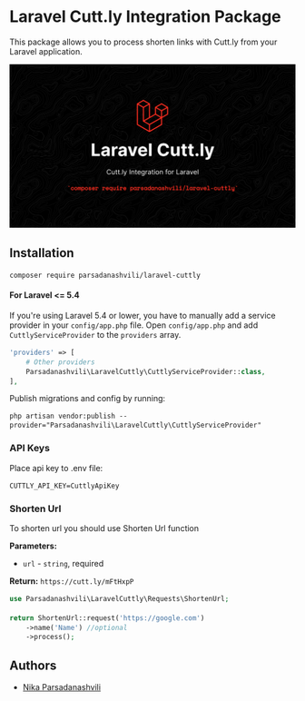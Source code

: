 # Laravel Cutt.ly Integration Package

This package allows you to process shorten links with Cutt.ly from your Laravel application.

![Laravel Cutt.ly Integration](cover.png)

## Installation

```
composer require parsadanashvili/laravel-cuttly
```

#### For Laravel <= 5.4

If you're using Laravel 5.4 or lower, you have to manually add a service provider in your `config/app.php` file.
Open `config/app.php` and add `CuttlyServiceProvider` to the `providers` array.

```php
'providers' => [
    # Other providers
    Parsadanashvili\LaravelCuttly\CuttlyServiceProvider::class,
],
```

Publish migrations and config by running:

```shell
php artisan vendor:publish --provider="Parsadanashvili\LaravelCuttly\CuttlyServiceProvider"
```

### API Keys

Place api key to .env file:

```dotenv
CUTTLY_API_KEY=CuttlyApiKey
```

### Shorten Url

To shorten url you should use Shorten Url function

**Parameters:**

- `url` - `string`, required

**Return:** `https://cutt.ly/mFtHxpP`

```php
use Parsadanashvili\LaravelCuttly\Requests\ShortenUrl;

return ShortenUrl::request('https://google.com')
    ->name('Name') //optional
    ->process();
```

## Authors

- [Nika Parsadanashvili](https://github.com/Parsadanashvili)
